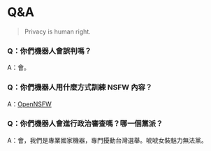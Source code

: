 # Q&A

> Privacy is human right.

### Q：你們機器人會誤判嗎？

A：會。



### Q：你們機器人用什麼方式訓練 NSFW 內容？

A：[OpenNSFW](https://github.com/yahoo/open_nsfw)

### 

### Q：你們機器人會進行政治審查嗎？哪一個黨派？

A：會，我們是專業國家機器，專門擾動台灣選舉。唬唬女裝魅力無法黨。



